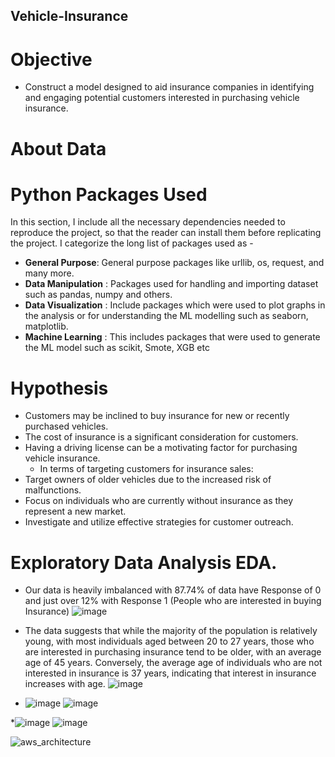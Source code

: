 ## Vehicle-Insurance

# Objective 
* Construct a model designed to aid insurance companies in identifying and engaging potential customers interested in purchasing vehicle insurance.

# About Data


# Python Packages Used
In this section, I include all the necessary dependencies needed to reproduce the project, so that the reader can install them before replicating the project. I categorize the long list of packages used as -

* **General Purpose**: General purpose packages like urllib, os, request, and many more.
* **Data Manipulation** : Packages used for handling and importing dataset such as pandas, numpy and others.
* **Data Visualization** : Include packages which were used to plot graphs in the analysis or for understanding the ML modelling such as seaborn, matplotlib.
* **Machine Learning** : This includes packages that were used to generate the ML model such as scikit, Smote, XGB etc

# Hypothesis
* Customers may be inclined to buy insurance for new or recently purchased vehicles.
* The cost of insurance is a significant consideration for customers.
* Having a driving license can be a motivating factor for purchasing vehicle insurance.
   * In terms of targeting customers for insurance sales:
* Target owners of older vehicles due to the increased risk of malfunctions.
* Focus on individuals who are currently without insurance as they represent a new market.
* Investigate and utilize effective strategies for customer outreach.

# Exploratory Data Analysis EDA.
* Our data is heavily imbalanced  with 87.74% of data have Response of 0 and just over 12% with Response 1 (People who are interested in buying Insurance)
   ![image](https://github.com/chinmay002/Vehicle-Insurance/assets/60249099/5c3e4954-0a5c-48ba-8e1d-b0b8cf3451a0)

* The data suggests that while the majority of the population is relatively young, with most individuals aged between 20 to 27 years, those who are interested in purchasing insurance tend to be older, with an average age of 45 years. Conversely, the average age of individuals who are not interested in insurance is 37 years, indicating that interest in insurance increases with age.
  ![image](https://github.com/chinmay002/Vehicle-Insurance/assets/60249099/0cfe51d0-e0e1-41be-818a-205eedffa1e2)

* ![image](https://github.com/chinmay002/Vehicle-Insurance/assets/60249099/e1b5e8c7-f933-412f-801a-c3e2e8e1a488)
 ![image](https://github.com/chinmay002/Vehicle-Insurance/assets/60249099/5eb60d85-6854-4ff0-bec1-0d88f85f2083)

*![image](https://github.com/chinmay002/Vehicle-Insurance/assets/60249099/bd38c68d-b12f-419d-aa8e-53d93289e513)
![image](https://github.com/chinmay002/Vehicle-Insurance/assets/60249099/4c3d6478-85de-4a4a-8306-daeb3ca8c0a4)



![aws_architecture](https://github.com/chinmay002/Vehicle-Insurance/assets/60249099/d93f7ca9-41c3-4ddf-a49a-54f7d9fd70f8)
